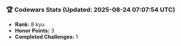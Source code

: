 ### 🏆 Codewars Stats (Updated: 2025-08-24 07:07:54 UTC)

- **Rank:** 8 kyu
- **Honor Points:** 3
- **Completed Challenges:** 1

